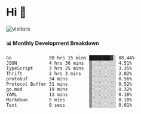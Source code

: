 # Hi 👋
 
![visitors](https://visitor-badge.glitch.me/badge?page_id=sorcererxw.sorcererx)

#### 📊 Monthly Development Breakdown

<!--START_SECTION:waka-->
```text
Go              90 hrs 15 mins ████████▓░ 88.44%
JSON            4 hrs 36 mins  ▒░░░░░░░░░ 4.51%
TypeScript      3 hrs 25 mins  ▒░░░░░░░░░ 3.35%
Thrift          2 hrs 3 mins   ▒░░░░░░░░░ 2.02%
protobuf        34 mins        ▒░░░░░░░░░ 0.56%
Protocol Buffer 31 mins        ▒░░░░░░░░░ 0.52%
go.mod          19 mins        ▒░░░░░░░░░ 0.32%
YAML            11 mins        ▒░░░░░░░░░ 0.18%
Markdown        5 mins         ▒░░░░░░░░░ 0.10%
Text            0 secs         ▒░░░░░░░░░ 0.01%
```
<!--END_SECTION:waka-->
